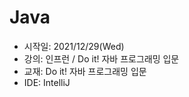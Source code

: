 # Java
- 시작일: 2021/12/29(Wed)
- 강의: 인프런 / Do it! 자바 프로그래밍 입문
- 교재: Do it! 자바 프로그래밍 입문
- IDE: IntelliJ

